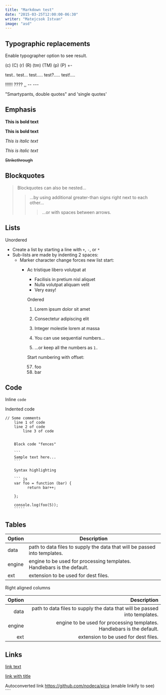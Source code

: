 ```yaml
---
title: "Markdown test"
date: "2015-03-25T12:00:00-06:30"
writer: "Matejcsok Istvan"
image: "asd"
---
```


## Typographic replacements

Enable typographer option to see result.

(c) (C) (r) (R) (tm) (TM) (p) (P) +-

test.. test... test..... test?..... test!....

!!!!!! ???? ,,  -- ---

"Smartypants, double quotes" and 'single quotes'


## Emphasis

**This is bold text**

__This is bold text__

*This is italic text*

_This is italic text_

~~Strikethrough~~


## Blockquotes


> Blockquotes can also be nested...
>> ...by using additional greater-than signs right next to each other...
> > > ...or with spaces between arrows.


## Lists

Unordered

+ Create a list by starting a line with `+`, `-`, or `*`
+ Sub-lists are made by indenting 2 spaces:
  - Marker character change forces new list start:
      * Ac tristique libero volutpat at
          + Facilisis in pretium nisl aliquet
	      - Nulla volutpat aliquam velit
	      + Very easy!

	      Ordered

	      1. Lorem ipsum dolor sit amet
	      2. Consectetur adipiscing elit
	      3. Integer molestie lorem at massa


	      1. You can use sequential numbers...
	      1. ...or keep all the numbers as `1.`

	      Start numbering with offset:

	      57. foo
	      1. bar


## Code

Inline `code`

Indented code

    // Some comments
        line 1 of code
	    line 2 of code
	        line 3 of code


		Block code "fences"

		```
		Sample text here...
		```

		Syntax highlighting

		``` js
		var foo = function (bar) {
			  return bar++;
			  
		};

		console.log(foo(5));
		`````

## Tables

| Option | Description |
| ------ | ----------- |
| data   | path to data files to supply the data that will be passed into templates. |
| engine | engine to be used for processing templates. Handlebars is the default. |
| ext    | extension to be used for dest files. |

Right aligned columns

| Option | Description |
| ------:| -----------:|
| data   | path to data files to supply the data that will be passed into templates. |
| engine | engine to be used for processing templates. Handlebars is the default. |
| ext    | extension to be used for dest files. |


## Links

[link text](http://dev.nodeca.com)

[link with title](http://nodeca.github.io/pica/demo/ "title text!")

Autoconverted link https://github.com/nodeca/pica (enable linkify to see)
		````
		```
		```
